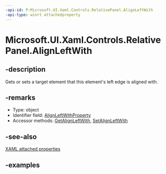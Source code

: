 ```yaml
---
-api-id: P:Microsoft.UI.Xaml.Controls.RelativePanel.AlignLeftWith
-api-type: winrt attachedproperty
---
```


# Microsoft.UI.Xaml.Controls.RelativePanel.AlignLeftWith

<!--
see GetAlignLeftWith, and SetAlignLeftWith
-->


## -description

Gets or sets a target element that this element's left edge is aligned with.

## -remarks

<ul><li>Type: object</li><li>Identifier field: <a href="/uwp/api/windows.ui.xaml.controls.relativepanel.alignleftwithproperty">AlignLeftWithProperty</a></li><li>Accessor methods: <a href="/uwp/api/windows.ui.xaml.controls.relativepanel.getalignleftwith">GetAlignLeftWith</a>, <a href="/uwp/api/windows.ui.xaml.controls.relativepanel.setalignleftwith">SetAlignLeftWith</a></li></ul>

## -see-also

[XAML attached properties](/windows/uwp/xaml-platform/attached-properties-overview)

## -examples



